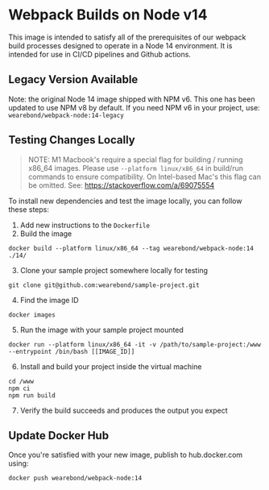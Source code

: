 # Webpack Builds on Node v14

This image is intended to satisfy all of the prerequisites of our webpack build
processes designed to operate in a Node 14 environment. It is intended for use
in CI/CD pipelines and Github actions.

## Legacy Version Available

Note: the original Node 14 image shipped with NPM v6. This one has been updated
to use NPM v8 by default. If you need NPM v6 in your project, use:
`wearebond/webpack-node:14-legacy`

## Testing Changes Locally

> NOTE: M1 Macbook's require a special flag for building / running x86_64 images. Please use `--platform linux/x86_64` in build/run commands to ensure compatibility. On Intel-based Mac's this flag can be omitted. See: https://stackoverflow.com/a/69075554

To install new dependencies and test the image locally, you can follow these
steps:

1. Add new instructions to the `Dockerfile`
2. Build the image
```
docker build --platform linux/x86_64 --tag wearebond/webpack-node:14 ./14/
```

3. Clone your sample project somewhere locally for testing
```
git clone git@github.com:wearebond/sample-project.git
```

4. Find the image ID
```
docker images
```

5. Run the image with your sample project mounted
```
docker run --platform linux/x86_64 -it -v /path/to/sample-project:/www --entrypoint /bin/bash [[IMAGE_ID]]
```

6. Install and build your project inside the virtual machine
```
cd /www
npm ci
npm run build
```

7. Verify the build succeeds and produces the output you expect

## Update Docker Hub

Once you're satisfied with your new image, publish to hub.docker.com using:

```
docker push wearebond/webpack-node:14
```
